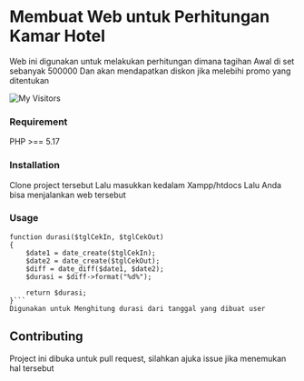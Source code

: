 # Membuat Web untuk Perhitungan Kamar Hotel

Web ini digunakan untuk melakukan perhitungan dimana tagihan Awal di set sebanyak 500000
Dan akan mendapatkan diskon jika melebihi promo yang ditentukan

![My Visitors](https://visitor-badge.glitch.me/badge?page_id=Martinus123S/Martinus123S)

### Requirement

PHP >== 5.17

### Installation

Clone project tersebut
Lalu masukkan kedalam Xampp/htdocs
Lalu Anda bisa menjalankan web tersebut

### Usage

````
function durasi($tglCekIn, $tglCekOut)
{
	$date1 = date_create($tglCekIn);
	$date2 = date_create($tglCekOut);
	$diff = date_diff($date1, $date2);
	$durasi = $diff->format("%d%");

	return $durasi;
}```
Digunakan untuk Menghitung durasi dari tanggal yang dibuat user

````

## Contributing

Project ini dibuka untuk pull request, silahkan ajuka issue jika menemukan hal tersebut
